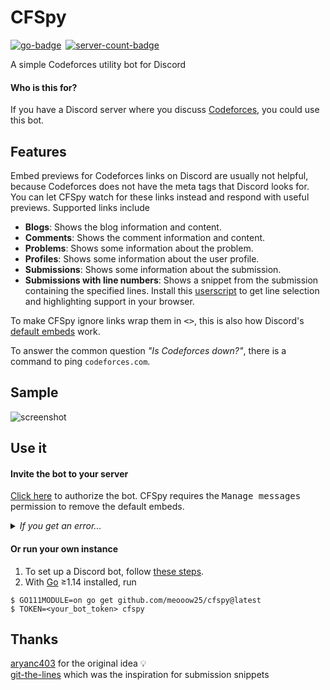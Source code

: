 # CFSpy

[![go-badge](https://img.shields.io/static/v1?label=Built%20with&color=00acd7&style=for-the-badge&message=Go)](https://golang.org/)&ensp;[![server-count-badge](https://img.shields.io/badge/dynamic/json?label=Servers&logo=discord&logoColor=white&color=7289DA&style=for-the-badge&query=%24.serverCount&url=https%3A%2F%2Fgist.githubusercontent.com%2Fmeooow25%2Fe550658ac19cc0cdd515a414afea23bb%2Fraw%2Fserver-count.json)](https://discord.com/api/oauth2/authorize?client_id=713443232834650152&permissions=8192&scope=bot)

A simple Codeforces utility bot for Discord

#### Who is this for?
If you have a Discord server where you discuss [Codeforces](https://codeforces.com), you could use this bot.

## Features
Embed previews for Codeforces links on Discord are usually not helpful, because Codeforces does not have the meta tags that Discord looks for.  
You can let CFSpy watch for these links instead and respond with useful previews. Supported links include
- **Blogs**: Shows the blog information and content.
- **Comments**: Shows the comment information and content.
- **Problems**: Shows some information about the problem.
- **Profiles**: Shows some information about the user profile.
- **Submissions**: Shows some information about the submission.
- **Submissions with line numbers**: Shows a snippet from the submission containing the specified lines. Install this [userscript](https://greasyfork.org/en/scripts/403747-cf-linemaster) to get line selection and highlighting support in your browser.

To make CFSpy ignore links wrap them in <kbd>\<</kbd><kbd>\></kbd>, this is also how Discord's [default embeds](https://support.discord.com/hc/en-us/articles/206342858--How-do-I-disable-auto-embed-) work.

To answer the common question _"Is Codeforces down?"_, there is a command to ping `codeforces.com`.

## Sample
![screenshot](https://i.imgur.com/oBTlBKz.png)

## Use it

#### Invite the bot to your server
[Click here](https://discord.com/api/oauth2/authorize?client_id=713443232834650152&permissions=8192&scope=bot) to authorize the bot. CFSpy requires the <kbd>Manage messages</kbd> permission to remove the default embeds.
<details>
  <summary><i>If you get an error...</i></summary>
  <sub>
    That may be because the bot is already in 100 servers, and Discord does not allow a bot to be in more than 100 servers without <a href="https://support.discord.com/hc/en-us/articles/360040720412-Bot-Verification-and-Data-Whitelisting">verification</a>.
    Discord requires a real-life ID of the developer to verify a bot, which is simply ridiculous. If you agree, consider showing your support on this <a href="https://support.discord.com/hc/en-us/community/posts/360061029252-Remove-ID-verification-for-Bots">article</a>, but I don't expect any resolution.<br>
    I'm sorry if you aren't able to add the bot because of this, but feel free to run your own instance (see below).
  </sub>
</details>

#### Or run your own instance
1. To set up a Discord bot, follow [these steps](https://discordpy.readthedocs.io/en/latest/discord.html).
2. With [Go](https://golang.org/) ≥1.14 installed, run
```
$ GO111MODULE=on go get github.com/meooow25/cfspy@latest
$ TOKEN=<your_bot_token> cfspy
```

## Thanks
[aryanc403](https://github.com/aryanc403) for the original idea :bulb:  
[git-the-lines](https://github.com/dolphingarlic/git-the-lines) which was the inspiration for submission snippets
